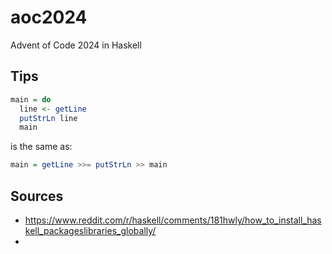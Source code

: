 # aoc2024

Advent of Code 2024 in Haskell

## Tips

```haskell
main = do
  line <- getLine
  putStrLn line
  main 
```
is the same as:
```haskell
main = getLine >>= putStrLn >> main
```

## Sources

- <https://www.reddit.com/r/haskell/comments/181hwly/how_to_install_haskell_packageslibraries_globally/>
- 